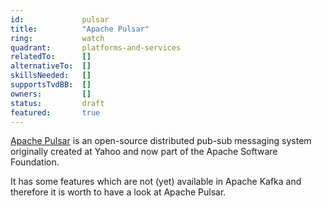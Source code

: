 ```yaml
---
id: 			pulsar
title:          "Apache Pulsar"
ring:           watch
quadrant:       platforms-and-services
relatedTo:		[]
alternativeTo:	[]
skillsNeeded:	[]
supportsTvdBB:	[]
owners:         [] 
status:			draft
featured:       true
---
```


[Apache Pulsar](https://pulsar.apache.org/) is an open-source distributed pub-sub messaging system originally created at Yahoo and now part of the Apache Software Foundation.

It has some features which are not (yet) available in Apache Kafka and therefore it is worth to have a look at Apache Pulsar.